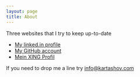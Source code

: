 ```yaml
---
layout: page
title: About
---
```


Three websites that I try to keep up-to-date

* [My linked.in profile](https://www.linkedin.com/in/vasilykartashov)
* [My GitHub account](https://github.com/vasily-kartashov/)
* [Mein XING Profil](https://www.xing.com/profile/Vasily_Kartashov)

If you need to drop me a line try info@kartashov.com
